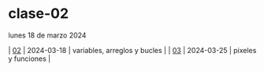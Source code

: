 # clase-02

lunes 18 de marzo 2024

| [02](clases/clase-02/) | 2024-03-18 | variables, arreglos y bucles |
| [03](clases/clase-03/) | 2024-03-25 | pixeles y funciones |
